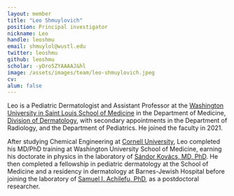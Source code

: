 ```yaml
---
layout: member
title: "Leo Shmuylovich"
position: Principal investigator
nickname: Leo
handle: leoshmu
email: shmuylol@wustl.edu
twitter: leoshmu
github: leoshmu
scholar: -yDro5ZYAAAAJ&hl
image: /assets/images/team/leo-shmuylovich.jpeg
cv: 
alum: false
---
```

Leo is a Pediatric Dermatologist and Assistant Professor at the [Washington University in Saint Louis School of Medicine] in the Department of Medicine, [Division of Dermatology], with secondary appointments in the Department of Radiology, and the Department of Pediatrics. He joined the faculty in 2021.

After studying Chemical Engineering at [Cornell University], Leo completed his MD/PhD training at Washington University School of Medicine, earning his doctorate in physics in the laboratory of [Sándor Kovács, MD, PhD]. He then completed a fellowship in pediatric dermatology at the School of Medicine and a residency in dermatology at Barnes-Jewish Hospital before joining the laboratory of [Samuel I. Achilefu, PhD], as a postdoctoral researcher. 


[Washington University in Saint Louis School of Medicine]: https://medicine.wustl.edu
[Division of Dermatology]: https://dermatology.wustl.edu
[Sándor Kovács, MD, PhD]: https://cardiovascularresearch.wustl.edu/sandor-j-kovacs-phd-md/
[Samuel I. Achilefu, PhD]: https://opticalradiologylab.wustl.edu/
[Cornell University]: https://www.cheme.cornell.edu/cbe
